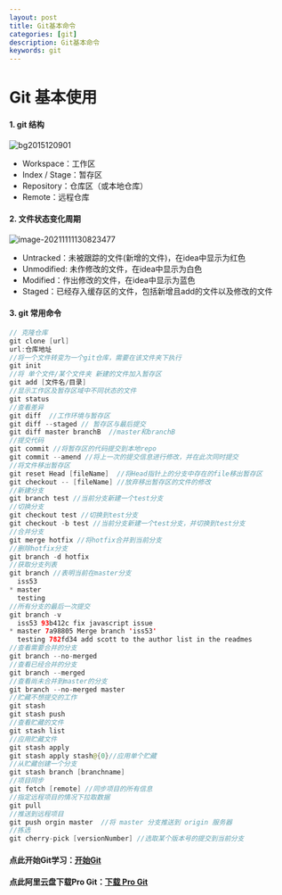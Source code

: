 ```yaml
---
layout: post
title: Git基本命令
categories: [git]
description: Git基本命令
keywords: git
---
```

# Git 基本使用

#### 1. git 结构

![bg2015120901](https://i.loli.net/2021/11/11/VSxpb13r9IAlCLo.png)

* Workspace：工作区
* Index / Stage：暂存区
* Repository：仓库区（或本地仓库）
* Remote：远程仓库

#### 2. 文件状态变化周期

![image-20211111130823477](https://i.loli.net/2021/11/11/xC8XqMWerJSizp5.png)

* Untracked：未被跟踪的文件(新增的文件)，在idea中显示为红色
* Unmodified: 未作修改的文件，在idea中显示为白色
* Modified：作出修改的文件，在idea中显示为蓝色
* Staged：已经存入缓存区的文件，包括新增且add的文件以及修改的文件

#### 3. git 常用命令

~~~java
// 克隆仓库
git clone [url]
url:仓库地址
//将一个文件转变为一个git仓库，需要在该文件夹下执行
git init
//将 单个文件/某个文件夹 新建的文件加入暂存区
git add [文件名/目录]
//显示工作区及暂存区域中不同状态的文件
git status
//查看差异
git diff  //工作环境与暂存区
git diff --staged // 暂存区与最后提交
git diff master branchB  //master和branchB
//提交代码
git commit //将暂存区的代码提交到本地repo
git commit --amend //将上一次的提交信息进行修改，并在此次同时提交
//将文件移出暂存区
git reset Head [fileName]  //将Head指针上的分支中存在的file移出暂存区
git checkout -- [fileName] //放弃移出暂存区的文件的修改
//新建分支
git branch test //当前分支新建一个test分支
//切换分支
git checkout test //切换到test分支
git checkout -b test //当前分支新建一个test分支，并切换到test分支
//合并分支
git merge hotfix //将hotfix合并到当前分支
//删除hotfix分支
git branch -d hotfix
//获取分支列表
git branch //表明当前在master分支
  iss53
* master
  testing
//所有分支的最后一次提交
git branch -v
  iss53 93b412c fix javascript issue
* master 7a98805 Merge branch 'iss53'
  testing 782fd34 add scott to the author list in the readmes
//查看需要合并的分支
git branch --no-merged
//查看已经合并的分支
git branch --merged
//查看尚未合并到master的分支
git branch --no-merged master
//贮藏不想提交的工作
git stash
git stash push
//查看贮藏的文件
git stash list
//应用贮藏文件
git stash apply
git stash apply stash@{0}//应用单个贮藏
//从贮藏创建一个分支
git stash branch [branchname]
//项目同步
git fetch [remote] //同步项目的所有信息
//指定远程项目的情况下拉取数据
git pull
//推送到远程项目
git push orgin master  //将 master 分支推送到 origin 服务器
//拣选
git cherry-pick [versionNumber] //选取某个版本号的提交到当前分支
~~~

#### 点此开始Git学习：[开始Git](https://oschina.gitee.io/learn-git-branching/)

#### 点此阿里云盘下载Pro Git：[下载 Pro Git](https://www.aliyundrive.com/s/2s22GaXT21n)

